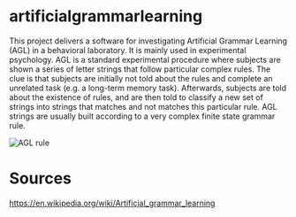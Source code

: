 # artificialgrammarlearning
This project delivers a software for investigating Artificial Grammar Learning (AGL) in a behavioral laboratory. It is mainly used in experimental psychology. 
AGL is a standard experimental procedure where subjects are shown a series of letter strings that follow particular complex rules. The clue is that subjects are initially not told about the rules and complete an unrelated task (e.g. a long-term memory task). Afterwards, subjects are told about the existence of rules, and are then told to classify a new set of strings into strings that matches and not matches this particular rule.
AGL strings are usually built according to a very complex finite state grammar rule.

![AGL rule](https://en.wikipedia.org/wiki/Artificial_grammar_learning#/media/File:Artificial_grammar_learning_example.jpg "Example of a AGL rule")

# Sources
https://en.wikipedia.org/wiki/Artificial_grammar_learning